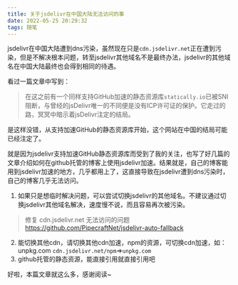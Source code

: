 ```yaml
---
title: 关于jsdelivr在中国大陆无法访问的事
date: 2022-05-25 20:29:32
tags: 随笔
---
```

jsdelivr在中国大陆遭到dns污染，虽然现在只是`cdn.jsdelivr.net`正在遭到污染，但是不解决根本问题，转至jsdelivr其他域名不是最终办法，jsdelivr的其他域名在中国大陆最终也会得到相同的待遇。
<!--more-->
看过一篇文章中写到：
>在这之前有一个同样支持GitHub加速的静态资源库`statically.io`已被SNI阻断，与曾经的jsDelivr唯一的不同便是没有ICP许可证的保护。它走过的路，冥冥中暗示着jsDelivr注定的结局。

是这样没错，从支持加速GitHub的静态资源库开始，这个网站在中国的结局可能已经注定了。

就是因为jsdelivr支持加速GitHub静态资源库而受到了我的关注，也写了好几篇的文章介绍如何在github托管的博客上使用jsdelivr加速。结果就是，自己的博客能用到jsdelivr加速的地方，几乎都用上了，这直接导致在jsdelivr遭到dns污染时，自己的博客几乎无法访问。
1. 如果只是想临时解决问题，可以尝试切换jsdelivr的其他域名。不建议通过切换jsdelivr其他域名解决，速度慢不说，而且容易再次被污染。

>修复 cdn.jsdelivr.net 无法访问的问题
https://github.com/PipecraftNet/jsdelivr-auto-fallback

2. 能切换其他cdn，请切换其他cdn加速，npm的资源，可切换cdn加速，如：unpkg.com
`cdn.jsdelivr.net/npm`=>`unpkg.com`
3. github托管的静态资源，能直接引用就直接引用吧

好啦，本篇文章就这么多，感谢阅读~